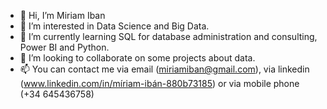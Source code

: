 - 👋 Hi, I’m Miriam Iban
- 👀 I’m interested in Data Science and Big Data.
- 🌱 I’m currently learning SQL for database administration and consulting, Power BI and Python.
- 💞️ I’m looking to collaborate on some projects about data.
- 📫 You can contact me via email (miriamiban@gmail.com), via linkedin (www.linkedin.com/in/míriam-ibán-880b73185) or via mobile phone (+34 645436758)

<!---
Iban99/Iban99 is a ✨ special ✨ repository because its `README.md` (this file) appears on your GitHub profile.
You can click the Preview link to take a look at your changes.
--->
